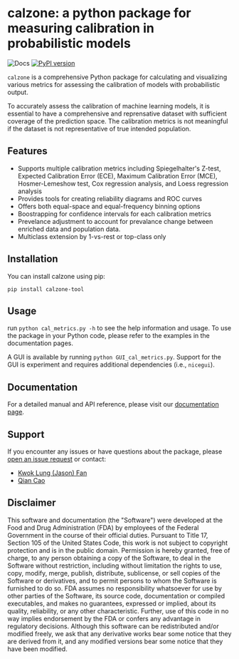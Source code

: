 # calzone: a python package for measuring calibration in probabilistic models
![Docs](https://readthedocs.org/projects/calzone-docs/badge/)
[![PyPI version](https://badge.fury.io/py/calzone-tool.svg)](https://badge.fury.io/py/calzone-tool)

`calzone` is a comprehensive Python package for calculating and visualizing various metrics for assessing the calibration of models with probabilistic output. 

To accurately assess the calibration of machine learning models, it is essential to have a comprehensive and reprensative dataset with sufficient coverage of the prediction space. The calibration metrics is not meaningful if the dataset is not representative of true intended population.


## Features

- Supports multiple calibration metrics including Spiegelhalter's Z-test, Expected Calibration Error (ECE), Maximum Calibration Error (MCE), Hosmer-Lemeshow test, Cox regression analysis, and Loess regression analysis
- Provides tools for creating reliability diagrams and ROC curves
- Offers both equal-space and equal-frequency binning options
- Boostrapping for confidence intervals for each calibration metrics
- Prevelance adjustment to account for prevalance change between enriched data and population data.
- Multiclass extension by 1-vs-rest or top-class only

## Installation

You can install calzone using pip:
```
pip install calzone-tool
```

## Usage

run `python cal_metrics.py -h` to see the help information and usage. To use the package in your Python code, please refer to the examples in the documentation pages. 

A GUI is available by running `python GUI_cal_metrics.py`. Support for the GUI is experiment and requires additional dependencies (i.e., `nicegui`).

## Documentation

For a detailed manual and API reference, please visit our [documentation page](https://calzone-docs.readthedocs.io/en/latest/index.html).

## Support
If you encounter any issues or have questions about the package, please [open an issue request](https://github.com/DIDSR/calzone/issues) or contact:
* [Kwok Lung (Jason) Fan](mailto:kwoklung.fan@fda.hhs.gov?subject=calzone)
* [Qian Cao](mailto:qian.cao@fda.hhs.gov?subject=calzone)

## Disclaimer 
This software and documentation (the "Software") were developed at the Food and Drug Administration (FDA) by employees of the Federal Government in the course of their official duties. Pursuant to Title 17, Section 105 of the United States Code, this work is not subject to copyright protection and is in the public domain. Permission is hereby granted, free of charge, to any person obtaining a copy of the Software, to deal in the Software without restriction, including without limitation the rights to use, copy, modify, merge, publish, distribute, sublicense, or sell copies of the Software or derivatives, and to permit persons to whom the Software is furnished to do so. FDA assumes no responsibility whatsoever for use by other parties of the Software, its source code, documentation or compiled executables, and makes no guarantees, expressed or implied, about its quality, reliability, or any other characteristic. Further, use of this code in no way implies endorsement by the FDA or confers any advantage in regulatory decisions. Although this software can be redistributed and/or modified freely, we ask that any derivative works bear some notice that they are derived from it, and any modified versions bear some notice that they have been modified.
